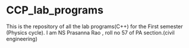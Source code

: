 # CCP_lab_programs
This is the repository of all the lab programs(C++) for the First semester (Physics cycle). I am NS Prasanna Rao , roll no 57 of PA section.(civil engineering)
